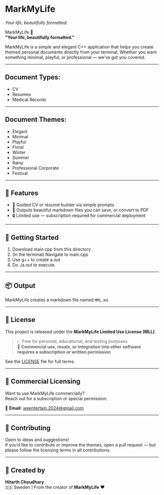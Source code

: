 # MarkMyLife

*Your life, beautifully formatted.*




  MarkMyLife 📝  
**"Your life, beautifully formatted."**

MarkMyLife is a simple and elegant C++ application that helps you create themed personal documents directly from your terminal. Whether you want something minimal, playful, or professional — we've got you covered.

---

## Document Types:
 - CV
 - Resumes
 - Medical Records

---

## Document Themes:
 - Elegant
 - Minimal
 - Playful
 - Floral
 - Winter
 - Summer
 - Rainy
 - Professional Corporate
 - Festival
---

## 🌟 Features

- 🧠 Guided CV or résumé builder via simple prompts  
- 📄 Outputs beautiful markdown files you can save, or convert to PDF  
- 🔒 Limited use — subscription required for commercial deployment

---

## 🚀 Getting Started

1. Download main.cpp from this directory.
2. (in the terminal) Navigate to main.cpp
3. Use g++ to create a.out
4. Do ./a.out to execute.

---

## 📦 Output

MarkMyLife creates a markdown file named `MML.md`.  

---

## 📜 License

This project is released under the **MarkMyLife Limited Use License (MLL)**.

> ✅ Free for personal, educational, and testing purposes  
> 🚫 **Commercial use, resale, or integration into other software requires a subscription or written permission**

See the [LICENSE](./LICENSE) file for full terms.

---

## 💼 Commercial Licensing

Want to use MarkMyLife commercially?  
Reach out for a subscription or special permission:

📧 **Email:** weentertain.2024@gmail.com

---

## 🤝 Contributing

Open to ideas and suggestions!  
If you’d like to contribute or improve the themes, open a pull request — but please follow the licensing terms in all contributions.

---

## 🧊 Created by

**Hitarth Choudhary**  
🇸🇪 Sweden | From the creator of **MarkMyLife** ❤️


